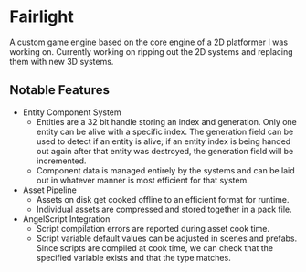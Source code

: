 # Fairlight

A custom game engine based on the core engine of a 2D platformer I was working on. Currently working on ripping out the 2D systems and replacing them with new 3D systems.

## Notable Features

- Entity Component System
    - Entities are a 32 bit handle storing an index and generation. Only one entity can be alive with a specific index. The generation field can be used to detect if an entity is alive; if an entity index is being handed out again after that entity was destroyed, the generation field will be incremented.
    - Component data is managed entirely by the systems and can be laid out in whatever manner is most efficient for that system.
- Asset Pipeline
    - Assets on disk get cooked offline to an efficient format for runtime.
    - Individual assets are compressed and stored together in a pack file.
- AngelScript Integration
    - Script compilation errors are reported during asset cook time.
    - Script variable default values can be adjusted in scenes and prefabs. Since scripts are compiled at cook time, we can check that the specified variable exists and that the type matches.

